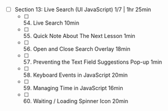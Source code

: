 - [ ] Section 13: Live Search (UI JavaScript) 1/7 | 1hr 25min
  - [ ] 54. Live Search 10min
  - [ ] 55. Quick Note About The Next Lesson 1min
  - [ ] 56. Open and Close Search Overlay 18min
  - [ ] 57. Preventing the Text Field Suggestions Pop-up 1min
  - [ ] 58. Keyboard Events in JavaScript 20min
  - [ ] 59. Managing Time in JavaScript 16min
  - [ ] 60. Waiting / Loading Spinner Icon 20min

